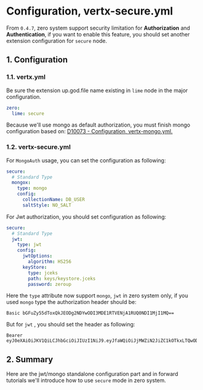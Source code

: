 # Configuration, vertx-secure.yml

From `0.4.7`, zero system support security limitation for **Authorization** and **Authentication**, if you want to
enable this feature, you should set another extension configuration for `secure` node.

## 1. Configuration

### 1.1. vertx.yml

Be sure the extension up.god.file name existing in `lime` node in the major configuration.

```yaml
zero:
  lime: secure
```

Because we'll use mongo as default authorization, you must finish mongo configuration based
on: [D10073 - Configuration, vertx-mongo.yml.](d10073-configuration-vertx-mongoyml.md)

### 1.2. vertx-secure.yml

For `MongoAuth` usage, you can set the configuration as following:

```yaml
secure:
  # Standard Type
  mongox:
    type: mongo
    config:
      collectionName: DB_USER
      saltStyle: NO_SALT
```

For Jwt authorization, you should set configuration as following:

```yaml
secure:
  # Standard Type
  jwt:
    type: jwt
    config:
      jwtOptions:
        algorithm: HS256
      keyStore:
        type: jceks
        path: keys/keystore.jceks
        password: zeroup
```

Here the `type` attribute now support `mongo`, `jwt` in zero system only, if you used `mongo` type the authorization
header should be:

```
Basic bGFuZy55dToxQkJEODg2NDYwODI3MDE1RTVENjA1RUQ0NDI1MjI1MQ==
```

But for `jwt` , you should set the header as following:

```
Bearer eyJ0eXAiOiJKV1QiLCJhbGciOiJIUzI1NiJ9.eyJfaWQiOiJjMWZiN2JiZC1kOTkxLTQwODItYTY3ZS0yODliYzM5NzQzNTEiLCJpYXQiOjE1MjAxMTk1Mzh9.iL1ymVq8b7vgqt6nna6vUqCPvaPT3QJpw0Fl4q4xbA4
```

## 2. Summary

Here are the jwt/mongo standalone configuration part and in forward tutorials we'll introduce how to use `secure` mode
in zero system.

